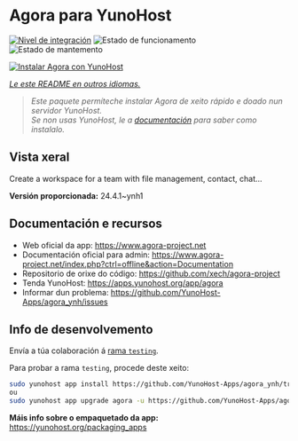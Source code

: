 <!--
NOTA: Este README foi creado automáticamente por <https://github.com/YunoHost/apps/tree/master/tools/readme_generator>
NON debe editarse manualmente.
-->

# Agora para YunoHost

[![Nivel de integración](https://dash.yunohost.org/integration/agora.svg)](https://dash.yunohost.org/appci/app/agora) ![Estado de funcionamento](https://ci-apps.yunohost.org/ci/badges/agora.status.svg) ![Estado de mantemento](https://ci-apps.yunohost.org/ci/badges/agora.maintain.svg)

[![Instalar Agora con YunoHost](https://install-app.yunohost.org/install-with-yunohost.svg)](https://install-app.yunohost.org/?app=agora)

*[Le este README en outros idiomas.](./ALL_README.md)*

> *Este paquete permíteche instalar Agora de xeito rápido e doado nun servidor YunoHost.*  
> *Se non usas YunoHost, le a [documentación](https://yunohost.org/install) para saber como instalalo.*

## Vista xeral

Create a workspace for a team with file management, contact, chat...

**Versión proporcionada:** 24.4.1~ynh1
## Documentación e recursos

- Web oficial da app: <https://www.agora-project.net>
- Documentación oficial para admin: <https://www.agora-project.net/index.php?ctrl=offline&action=Documentation>
- Repositorio de orixe do código: <https://github.com/xech/agora-project>
- Tenda YunoHost: <https://apps.yunohost.org/app/agora>
- Informar dun problema: <https://github.com/YunoHost-Apps/agora_ynh/issues>

## Info de desenvolvemento

Envía a túa colaboración á [rama `testing`](https://github.com/YunoHost-Apps/agora_ynh/tree/testing).

Para probar a rama `testing`, procede deste xeito:

```bash
sudo yunohost app install https://github.com/YunoHost-Apps/agora_ynh/tree/testing --debug
ou
sudo yunohost app upgrade agora -u https://github.com/YunoHost-Apps/agora_ynh/tree/testing --debug
```

**Máis info sobre o empaquetado da app:** <https://yunohost.org/packaging_apps>
